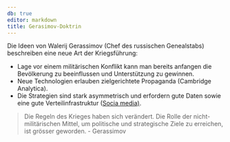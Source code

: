 ```yaml
---
db: true
editor: markdown
title: Gerasimov-Doktrin
---
```


Die Ideen von Walerij Gerassimov (Chef des russischen Genealstabs)
beschreiben eine neue Art der Kriegsführung:

-   Lage vor einem militärischen Konflikt kann man bereits anfangen die
    Bevölkerung zu beeinflussen und Unterstützung zu gewinnen.
-   Neue Technologien erlauben zielgerichtete Propaganda (Cambridge
    Analytica).
-   Die Strategien sind stark asymmetrisch und erfordern gute Daten
    sowie eine gute Verteilinfrastruktur ([Socia
    media)](/database/socia_media).

> Die Regeln des Krieges haben sich verändert. Die Rolle der
> nicht-militärischen Mittel, um politische und strategische Ziele zu
> erreichen, ist grösser geworden. - Gerassimov
